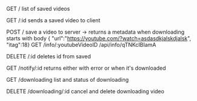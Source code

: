 GET /  list of saved videos

GET /:id sends a saved video to client

POST / save a video to server -> returns a metadata when downloading starts
with body { "url":"https://youtube.com/?watch=asdasdkjalskdjalsk", "itag":18}
GET /info/:youtubeVideoID 
/api/info/qTNKcIBIamA

DELETE /:id deletes id from saved

GET /notify/:id returns either with error or when it's downloaded

GET /downloading list and status of downloading

DELETE /downloading/:id cancel and delete downloading video



